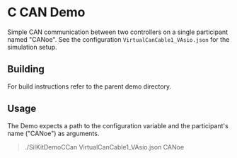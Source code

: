 # C CAN Demo

Simple CAN communication between two controllers on a single participant named
"CANoe". See the configuration `VirtualCanCable1_VAsio.json` for the simulation
setup.

## Building
For build instructions refer to the parent demo directory.


## Usage
The Demo expects a path to the configuration variable and the participant's name ("CANoe")
as arguments.
> ./SilKitDemoCCan VirtualCanCable1_VAsio.json  CANoe
